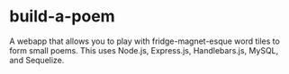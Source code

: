 # build-a-poem
A webapp that allows you to play with fridge-magnet-esque word tiles to form small poems. This uses Node.js, Express.js, Handlebars.js, MySQL, and Sequelize. 
